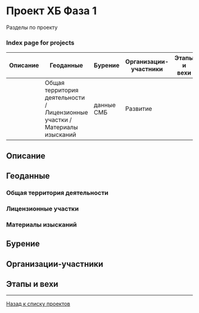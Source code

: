 # Проект ХБ Фаза 1

Разделы по проекту

### Index page for projects

| Описание | Геоданные | Бурение | Организации-участники | Этапы и вехи |
|-------|--------|---------|---------|---------|
| | Общая территория деятельности  / Лицензионные участки / Материалы изысканий  |данные СМБ | Развитие | |



## Описание
## Геоданные
### Общая территория деятельности
### Лицензионные участки
### Материалы изысканий
## Бурение
## Организации-участники
## Этапы и вехи

---

[Назад к списку проектов](https://ygpn.github.io/)
